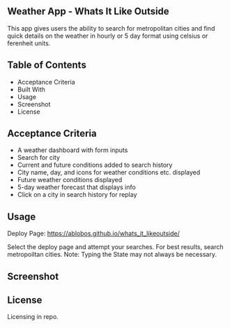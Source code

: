 ## Weather App - Whats It Like Outside

This app gives users the ability to search for metropolitan cities and find quick details on the weather in hourly or 5 day format using celsius or ferenheit units.


## Table of Contents

- Acceptance Criteria
- Built With
- Usage
- Screenshot
- License



## Acceptance Criteria

- A weather dashboard with form inputs
- Search for city
- Current and future conditions added to search history
- City name, day, and icons for weather conditions etc. displayed
- Future weather conditions displayed
- 5-day weather forecast that displays info
- Click on a city in search history for replay
## Usage

Deploy Page: https://ablobos.github.io/whats_it_likeoutside/

Select the deploy page and attempt your searches. For best results, search metropoiltan cities. 
Note: Typing the State may not always be necessary.
## Screenshot
## License
Licensing in repo.